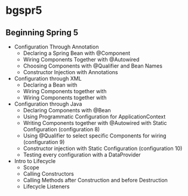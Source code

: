 # bgspr5

## Beginning Spring 5

* Configuration Through Annotation
    * Declaring a Spring Bean with @Component
    * Wiring Components Together with @Autowired
    * Choosing Components with @Qualifier and Bean Names
    * Constructor Injection with Annotations
* Configuration through XML
    * Declaring a Bean with <bean/>
    * Wiring Components together with <property/>
    * Wiring Components together with <constructor-arg/>
* Configuration through Java
    * Declaring Components with @Bean
    * Using Programmatic Configuration for ApplicationContext
    * Writing Components together with @Autowired with Static Configuration (configuration 8)
    * Using @Qualifier to select specific Components for wiring (configuration 9)
    * Constructor injection with Static Configuration (configuration 10)
    * Testing every configuration with a DataProvider
* Intro to Lifecycle
    * Scope
    * Calling Constructors
    * Calling Methods after Construction and before Destruction
    * Lifecycle Listeners

